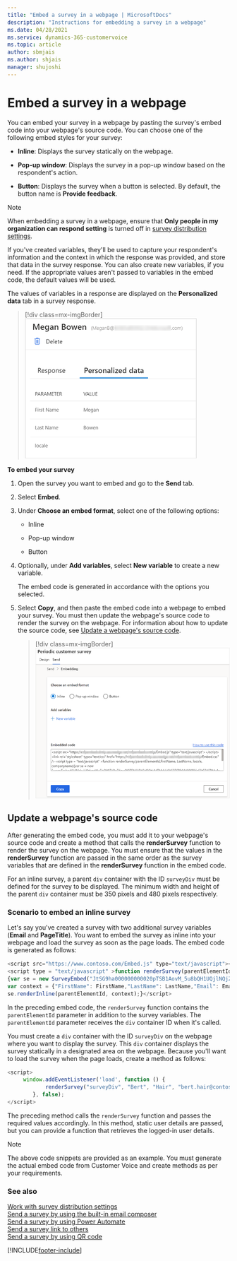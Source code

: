 ```yaml
---
title: "Embed a survey in a webpage | MicrosoftDocs"
description: "Instructions for embedding a survey in a webpage"
ms.date: 04/28/2021
ms.service: dynamics-365-customervoice
ms.topic: article
author: sbmjais
ms.author: shjais
manager: shujoshi
---
```


# Embed a survey in a webpage

You can embed your survey in a webpage by pasting the survey's embed code into your webpage's source code. You can choose one of the following embed styles for your survey:

- **Inline**: Displays the survey statically on the webpage.

- **Pop-up window**: Displays the survey in a pop-up window based on the respondent's action.

- **Button**: Displays the survey when a button is selected. By default, the button name is **Provide feedback**.

> [!NOTE]
> When embedding a survey in a webpage, ensure that **Only people in my organization can respond setting** is turned off in [survey distribution settings](distribution-settings.md#participants).

If you've created variables, they'll be used to capture your respondent's information and the context in which the response was provided, and store that data in the survey response. You can also create new variables, if you need. If the appropriate values aren't passed to variables in the embed code, the default values will be used.

The values of variables in a response are displayed on the **Personalized data** tab in a survey response.

> [!div class=mx-imgBorder]
> ![Survey variables in a survey response](media/response-personal-data.png "Survey variables in a survey response")

**To embed your survey**

1.  Open the survey you want to embed and go to the **Send** tab.

2.  Select **Embed**.

3.  Under **Choose an embed format**, select one of the following options:

    -   Inline

    -   Pop-up window

    -   Button

4.  Optionally, under **Add variables**, select **New variable** to create a new variable.

    The embed code is generated in accordance with the options you selected.

5.  Select **Copy**, and then paste the embed code into a webpage to embed your survey. You must then update the webpage's source code to render the survey on the webpage. For information about how to update the source code, see [Update a webpage's source code](#update-a-webpages-source-code).  

    > [!div class=mx-imgBorder]
    > ![embed a survey in a webpage](media/survey-embed.png "Embed a survey in a webpage")  

## Update a webpage's source code

After generating the embed code, you must add it to your webpage's source code and create a method that calls the **renderSurvey** function to render the survey on the webpage. You must ensure that the values in the **renderSurvey** function are passed in the same order as the survey variables that are defined in the **renderSurvey** function in the embed code.

For an inline survey, a parent `div` container with the ID `surveyDiv` must be defined for the survey to be displayed. The minimum width and height of the parent `div` container must be 350 pixels and 480 pixels respectively.

### Scenario to embed an inline survey

Let's say you've created a survey with two additional survey variables (**Email** and **PageTitle**). You want to embed the survey as inline into your webpage and load the survey as soon as the page loads. The embed code is generated as follows:

```JavaScript
<script src="https://www.contoso.com/Embed.js" type="text/javascript"></script><link rel="stylesheet" type="text/css" href="https://www.contoso.com/Embed.css" />
<script type = "text/javascript" >function renderSurvey(parentElementId, FirstName, LastName, Email, PageTitle)
{var se = new SurveyEmbed("JtSG9ha000000000020pTSB1AovM_5u8bQH1UQjlNQjZRWV0000000000","https://www.contoso.com/");
var context = {"FirstName": FirstName,"LastName": LastName,"Email": Email,"PageTitle": PageTitle,};
se.renderInline(parentElementId, context);}</script>
```

In the preceding embed code, the `renderSurvey` function contains the `parentElementId` parameter in addition to the survey variables. The `parentElementId` parameter receives the `div` container ID when it's called.

You must create a `div` container with the ID `surveyDiv` on the webpage where you want to display the survey. This `div` container displays the survey statically in a designated area on the webpage. Because you'll want to load the survey when the page loads, create a method as follows:

```JavaScript
<script>
	 window.addEventListener('load', function () {
            renderSurvey("surveyDiv", "Bert", "Hair", "bert.hair@contoso.com", "Product Overview");
        }, false);
</script>
```

The preceding method calls the `renderSurvey` function and passes the required values accordingly. In this method, static user details are passed, but you can provide a function that retrieves the logged-in user details.

> [!NOTE]
> The above code snippets are provided as an example. You must generate the actual embed code from Customer Voice and create methods as per your requirements.

### See also

[Work with survey distribution settings](distribution-settings.md)<br>
[Send a survey by using the built-in email composer](send-survey-email.md)<br>
[Send a survey by using Power Automate](send-survey-flow.md)<br>
[Send a survey link to others](send-survey-link.md)<br>
[Send a survey by using QR code](send-survey-qrcode.md)


[!INCLUDE[footer-include](includes/footer-banner.md)]
